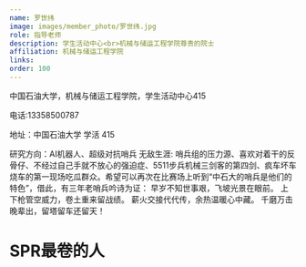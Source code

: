 ```yaml
---
name: 罗世纬
image: images/member_photo/罗世纬.jpg
role: 指导老师
description: 学生活动中心<br>机械与储运工程学院尊贵的院士
affiliation: 机械与储运工程学院
links:
order: 100
---
```

中国石油大学，机械与储运工程学院，学生活动中心415

电话:13358500787

地址：中国石油大学  学活 415

研究方向：AI机器人、超级对抗哨兵 
无敌生涯:
哨兵组的压力源、喜欢对着干的反骨仔、不经过自己手就不放心的强迫症、5511步兵机械三剑客的第四剑、疯车坏车烧车的第一现场吃瓜群众。希望可以再次在比赛场上听到“中石大的哨兵是他们的特色”，借此，有三年老哨兵吟诗为证：
早岁不知世事艰，飞坡光景在眼前。
上下枪管空威力，卷土重来留战绩。
薪火交接代代传，余热温暖心中藏。
千磨万击晚辈出，留塔留车还留天！
# SPR最卷的人